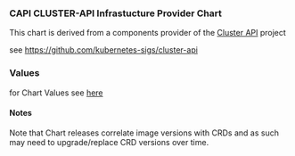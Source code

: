 ### CAPI CLUSTER-API Infrastucture Provider Chart

This chart is derived from a components provider of the [Cluster API](https://cluster-api.sigs.k8s.io) project 

see https://github.com/kubernetes-sigs/cluster-api

### Values
for Chart Values see [here](charts/capi-kubeadm-control-plane/README.md)

#### Notes

Note that Chart releases correlate image versions with CRDs and as such may need to upgrade/replace CRD versions over time.
